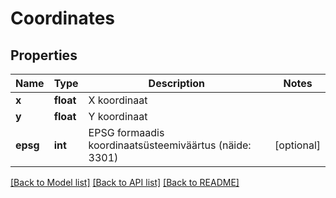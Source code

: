 # Coordinates

## Properties
Name | Type | Description | Notes
------------ | ------------- | ------------- | -------------
**x** | **float** | X koordinaat | 
**y** | **float** | Y koordinaat | 
**epsg** | **int** | EPSG formaadis koordinaatsüsteemiväärtus (näide: 3301) | [optional] 

[[Back to Model list]](../README.md#documentation-for-models) [[Back to API list]](../README.md#documentation-for-api-endpoints) [[Back to README]](../README.md)


